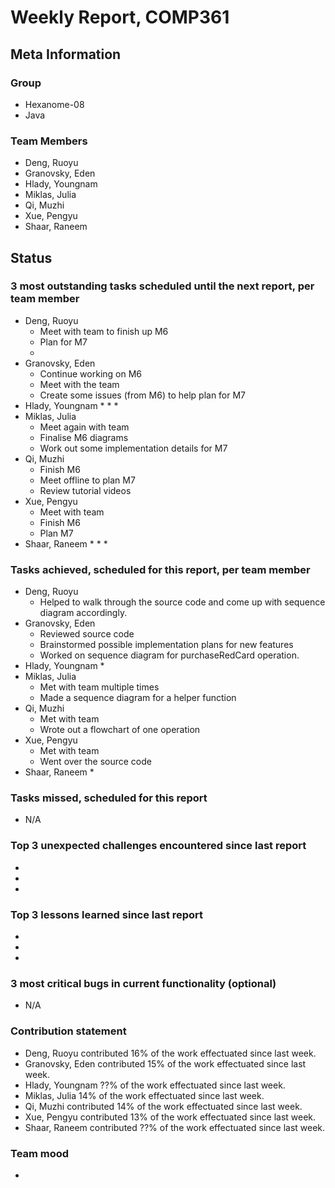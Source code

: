 # Weekly Report, COMP361

## Meta Information

### Group

 * Hexanome-08
 * Java

### Team Members

 * Deng, Ruoyu
 * Granovsky, Eden
 * Hlady, Youngnam
 * Miklas, Julia
 * Qi, Muzhi
 * Xue, Pengyu
 * Shaar, Raneem

## Status

### 3 most outstanding tasks scheduled until the next report, per team member

 * Deng, Ruoyu
    * Meet with team to finish up M6
    * Plan for M7
    * 
 * Granovsky, Eden
    * Continue working on M6
    * Meet with the team
    * Create some issues (from M6) to help plan for M7
 * Hlady, Youngnam
    * 
    * 
    * 
 * Miklas, Julia
    * Meet again with team
    * Finalise M6 diagrams
    * Work out some implementation details for M7
 * Qi, Muzhi
    * Finish M6
    * Meet offline to plan M7
    * Review tutorial videos
 * Xue, Pengyu
    * Meet with team
    * Finish M6
    * Plan M7
 * Shaar, Raneem
    * 
    * 
    *  

### Tasks achieved, scheduled for this report, per team member

 * Deng, Ruoyu
    * Helped to walk through the source code and come up with sequence diagram accordingly.
 * Granovsky, Eden
    * Reviewed source code
    * Brainstormed possible implementation plans for new features
    * Worked on sequence diagram for purchaseRedCard operation.
 * Hlady, Youngnam
    * 
 * Miklas, Julia
    * Met with team multiple times
    * Made a sequence diagram for a helper function
 * Qi, Muzhi
    * Met with team
    * Wrote out a flowchart of one operation
 * Xue, Pengyu
    * Met with team
    * Went over the source code
 * Shaar, Raneem
    *

### Tasks missed, scheduled for this report

 * N/A

### Top 3 unexpected challenges encountered since last report

  * 
  * 
  * 

### Top 3 lessons learned since last report

  * 
  * 
  * 

### 3 most critical bugs in current functionality (optional)

  * N/A

### Contribution statement

 * Deng, Ruoyu contributed 16% of the work effectuated since last week.
 * Granovsky, Eden contributed 15% of the work effectuated since last week.
 * Hlady, Youngnam ??% of the work effectuated since last week.
 * Miklas, Julia 14% of the work effectuated since last week.
 * Qi, Muzhi contributed 14% of the work effectuated since last week.
 * Xue, Pengyu contributed 13% of the work effectuated since last week.
 * Shaar, Raneem contributed ??% of the work effectuated since last week.

### Team mood

 *
